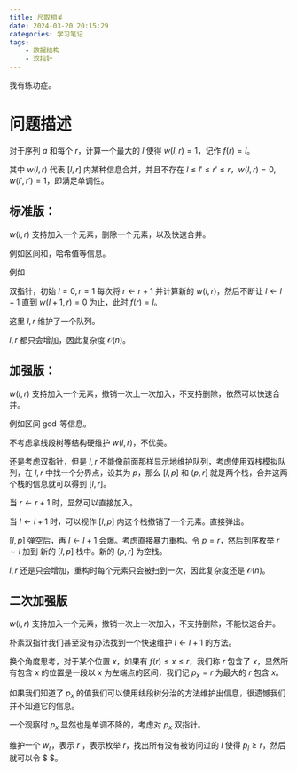 ```yaml
---
title: 尺取相关
date: 2024-03-20 20:15:29
categories: 学习笔记
tags: 
	- 数据结构
	- 双指针
---
```


我有练功症。

# 问题描述

对于序列 $a$ 和每个 $r$，计算一个最大的 $l$ 使得 $w(l,r)=1$，记作 $f(r)=l$。

其中 $w(l,r)$ 代表 $[l,r]$ 内某种信息合并，并且不存在 $l\leq l'\leq r'\leq r$，$w(l,r)=0,w(l',r')=1$，即满足单调性。

## 标准版：
$w(l,r)$ 支持加入一个元素，删除一个元素，以及快速合并。

例如区间和，哈希值等信息。

例如

双指针，初始 $l=0,r=1$ 每次将 $r\gets r+1$ 并计算新的 $w(l,r)$，然后不断让 $l\gets l+1$ 直到 $w(l+1,r)=0$ 为止，此时 $f(r)=l$。

这里 $l,r$ 维护了一个队列。

$l,r$ 都只会增加，因此复杂度 $\mathcal{O}(n)$。

## 加强版：

$w(l,r)$ 支持加入一个元素，撤销一次上一次加入，不支持删除，依然可以快速合并。

例如区间 $\gcd$ 等信息。

不考虑拿线段树等结构硬维护 $w(l,r)$，不优美。

还是考虑双指针，但是 $l,r$ 不能像前面那样显示地维护队列，考虑使用双栈模拟队列，在 $l,r$ 中找一个分界点，设其为 $p$，那么 $[l,p]$ 和 $(p,r]$ 就是两个栈，合并这两个栈的信息就可以得到 $[l,r]$。

当 $r\gets r+1$ 时，显然可以直接加入。

当 $l\gets l+1$ 时，可以视作 $[l,p]$ 内这个栈撤销了一个元素。直接弹出。

$[l,p]$ 弹空后，再 $l\gets l+1$ 会爆。考虑直接暴力重构。令 $p=r$，然后到序枚举 $r\sim l$ 加到 新的 $[l,p]$ 栈中。新的 $(p,r]$ 为空栈。

$l,r$ 还是只会增加，重构时每个元素只会被扫到一次，因此复杂度还是 $\mathcal{O}(n)$。

## 二次加强版

$w(l,r)$ 支持加入一个元素，撤销一次上一次加入，不支持删除，不能快速合并。

朴素双指针我们甚至没有办法找到一个快速维护 $l\gets l+1$ 的方法。

换个角度思考，对于某个位置 $x$，如果有 $f(r)\leq x\leq r$，我们称 $r$ 包含了 $x$，显然所有包含 $x$ 的位置是一段以 $x$ 为左端点的区间，我们记 $p_x=r$ 为最大的 $r$ 包含 $x$。

如果我们知道了 $p_x$ 的值我们可以使用线段树分治的方法维护出信息，很遗憾我们并不知道它的信息。

一个观察时 $p_x$ 显然也是单调不降的，考虑对 $p_x$ 双指针。



维护一个 $w_r$，表示 $r$ ，表示枚举 $r$，找出所有没有被访问过的 $l$ 使得 $p_l\geq r$，然后就可以令 $ $。
